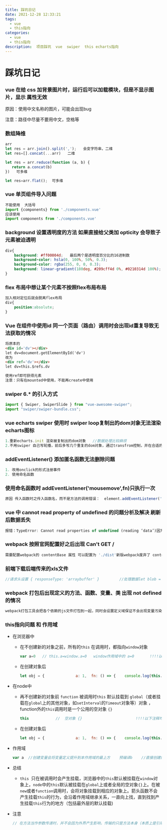```yaml
---
title: 踩坑日记
date: 2021-12-28 12:33:21
tags:
  - vue
  - this指向
categories:
  - vue
  - this指向
description:  项目踩坑  vue  swiper  this echarts指向
---
```




# 踩坑日记

### vue  在给  css  加背景图片时，运行后可以加载模块，但是不显示图片，显示 属性无效

原因：使用中文名称的图片，可能会出现bug

注意：路径中尽量不要用中文，空格等

### 数组降维

```js
arr
let res = arr.join().split(',');   会变字符串，二维
let res=[].concat(...arr)   二维

let res = arr.reduce(function (a, b) {
   return a.concat(b)
})   可多维

let res=arr.flat();  可多维


```

### vue 单页组件导入问题

```js
不能使用  大括号
import {components} from './components.vue'
应该使用
import components from './components.vue'
```

### background 设置透明度的方法   如果直接给父类加  opticity   会导致子元素被迫透明 

```css
div{
    background: #ff00004d;   最后两个是透明度百分比的16进制数
    background-color: hsla(0, 100%, 50%, 0.3);
    background-color: rgba(255, 0, 0, 0.3);
    background: linear-gradient(180deg, #209cff4d 0%, #0210314d 100%);  渐变的情况下的透明度问题
}
```

### flex 布局中想让某个元素不按照flex布局布局

```css
加入相对定位后就会脱离flex布局
div{
    position:absolute;
}
```

### Vue 在组件中使用id  同一个页面（路由）调用时会出现id重复导致无法获取的情况

```html
将原本的
<div id='dv'></div>
let dv=document.getElementById('dv')
改为
<div ref='dv'></div>
let dv=this.$refs.dv

使用ref即可获得元素
注意：只有在mounted中使用，不能再create中使用
```

### swiper 6.* 的引入方式

```js
import { Swiper, SwiperSlide } from "vue-awesome-swiper";
import "swiper/swiper-bundle.css";
```

### vue echarts  swiper 使用时 swiper loop复制出的dom对象无法渲染echarts图标

```js
1.重新echarts.init 渲染被复制出的dom对象   //数据处理比较麻烦
2.不用swiper 自己写轮播，前后多写几个重复的dom对象，通过transfrom控制，并在合适的时候跳转
```

### addEventListener() 添加匿名函数无法删除问题

```js
1. 改用onclick的形式注册事件
2. 使用命名函数
```

### 使用命名函数时 addEventListener('mousemove',fn)只执行一次

```js
原因 传入函数时之传入函数名，而不是方法的调用错误：	element.addEventListener('mousemove',fn(e))正确:	element.addEventListener('mousemove',fn)
```

### vue 中 cannot read property of undefined 的问题分析及解决   刷新后数据丢失

```js
报错：TypeError: Cannot read properties of undefined (reading ‘data’)因为数据在渲染时从服务端的请求还没有回来，所以没有data需要在需要渲染的组件前加  v-if   判断请求数据是否得到，得到后渲染，不能用v-show，因为v-show依旧会渲染，只不过被display:none了
```

### webpack 按照官网配置好之后出现  Can't GET /  

```js
需要配置webpack的 contentBase 属性 可以配置为 './dist'新版webpack废弃了 contentBases 属性选择使用 在 webpack.config.js 中配置devServer: {        static: {          directory: path.join(__dirname, 'dist'),        },      },          需要将index.html 复制到dist文件夹下
```

### 前端下载后端传来的xls文件

```js
//请求头设置 { responseType: 'arraybuffer' }         //处理数据let blob = new Blob([res.data], {            type: "application/octet-stream;charset=utf-8",          });          let fileName = decodeURI(            res.headers["content-disposition"].split("=")[1]          );          console.log(fileName);          let fileUrl = URL.createObjectURL(blob);//挂载到a标签上          let ele = document.querySelector(".btn_box #outPut");          ele.setAttribute("href", fileUrl);          ele.setAttribute("download", fileName);
```

### webpack 打包后出现定义的方法、函数、变量、类 出现 not defined 的情况

```js
webpack打包工具会把各个依赖的js文件打包到一起，同时会设置定义域保证不会出现变量污染，所以形成的js文件打包运行后就无法在进行其中的变量调用，类似于形成多个script标签，标签互不干扰，除非设置定时器，绑定事件将自己的属性绑定到公共的window、dom上，不然只能通过打包前代码中的console.log输出，而不能通过直接在控制台打印变量名输出。同理打包后html文件中直接写入的  script 将无法拿到webpack打包过程中执行定义的函数、变量、类等报错信息；Uncaught ReferenceError: XXX is not defined
```

### this指向问题  和  作用域

+ 在浏览器中

  + 在不创建新的对象之前，所有的`this` 在调用时，都指向`window`对象

    ```js
    var a=0   // this.a=window.a=0   window作用域中的 a=0       !!!!以下注释均为执行调用过后的结果!!!!this      //  this = windowfunction Fn(){    var a=1  // Fn函数作用域中的 a    a=1    this.a   // this = window   this.a = window.a =0    }Fn()
    ```

  + 在创建对象后

    ```js
    let obj = {              a: 1,  fn: () => {    console.log(this.a) //  刚创建 obj ，此时fn没有被调用，没有this的挂载  },  fn2: function () {    console.log(this.a) //  刚创建 obj ，此时fn没有被调用，没有this的挂载  }}obj.fn()          //fn调用，但是不挂载this  指向默认的this  仍是 windowobj.fn2()         //fn调用时将this 挂载到obj上  此时fn中的this 为 obj
    ```

    

+ 在node中

  + 再不创建新的对象前 `function` 被调用时`this` 默认挂载到 `global`（或者挂载在`global`上的其他对象，如`setInterval`的`Timeout`对象等）对象  ，function外的`this`调用时是一个公用的空对象  `{}`

    ```js
    this            //  空对象 {}                        !!!!以下注释均为执行调用过后的结果!!!!this.a=1        //  空对象 { a : 1 }function Fn() {  this         //   global  this.a = 1   //  global.a = 1  this.b = 2   // global.b = 2}Fn()function Fn2() {  this.b         // global.b = 2  this.a         // global.a = 1}Fn2()let f = () => {  // 因为箭头函数的不会挂载 this  继承于上一层也就是函数外的 this = {}  this.a         //  空对象 { a:1 }}f()
    ```

  + 在创建对象后

    ```js
    let obj = {              a: 1,  fn: () => {    console.log(this.a) //  刚创建 obj ，此时fn没有被调用，没有this的挂载  },  fn2: function () {    console.log(this.a) //  刚创建 obj ，此时fn没有被调用，没有this的挂载  }}obj.fn()          //fn调用，但是不挂载this  指向默认的this  仍是全局空对象  {}obj.fn2()         //fn调用时将this 挂载到obj上  此时fn中的this 为 obj
    ```

+ 作用域

  ```js
  var a  //创建变量会将变量定义提升到本作用域的最上方    预编译b    //直接创建的变量会将变量提升到全局 也就是最外层作用域  预编译
  ```

  

+ 总结

  + `this `只在被调用时会产生挂载，浏览器中的`this`默认被挂载在`window`对象上，`node`中的`this`默认被挂载在`global`上或者全局的空对象`{}`上。在被`new`或者`function`调用时，会将对象挂载到相应的对象上。箭头函数不会产生挂载`this`的行为，会沿着作用域继承关系，一直向上找，直到找到产生挂载`this`行为的地方（包括最外层的默认挂载) 

    

+ 注意

  ```js
  // 在方法当作参数传递时，并不会因为外界产生影响，传输的只是方法本身（本质上是引用类型的值传递问题）let obj1 = {  a: 1,  fn: function () {    console.log(this);  }}let obj2 = {  a: 2,  fn: obj1.fn    //   相当于 obj2.fn(栈) = obj1.fn(栈)      将obj2.fn 指向 obj1.fn 指向的地址(堆)   之后就和obj1.fn(栈) 无关了}obj2.fn()    // obj2
  ```







